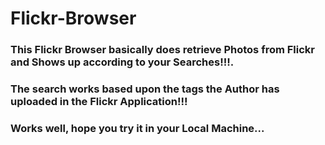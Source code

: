 # Flickr-Browser
### This Flickr Browser basically does retrieve Photos from Flickr and Shows up according to your Searches!!!.
### The search works based upon the tags the Author has uploaded in the Flickr Application!!!
### Works well, hope you try it in your Local Machine...
